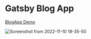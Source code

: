 # Gatsby Blog App

<a href="https://gatsbyblogappmaster.gatsbyjs.io/" target="_blank">BlogApp Demo</a>



![Screenshot from 2022-11-10 18-35-50](https://user-images.githubusercontent.com/41836849/201100585-63c290c1-ac94-4997-a06c-74b099496f6f.png)
